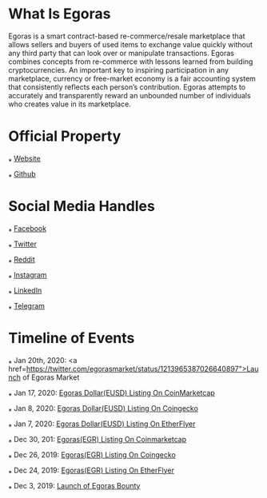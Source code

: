 # What Is Egoras

Egoras is a smart contract-based re-commerce/resale marketplace that allows sellers and buyers of used items to exchange value quickly without any third party that can look over or manipulate transactions. Egoras combines concepts from re-commerce with lessons learned from building cryptocurrencies. An important key to inspiring participation in any marketplace, currency or free-market economy is a fair accounting system that consistently reflects each person’s contribution. Egoras attempts to accurately and transparently reward an unbounded number of individuals who creates value in its marketplace.

# Official Property
&#8270; <a href="https://www.egoras.com">Website</a>

&#8270; <a href="https://github.com/EgorasMarket/">Github</a>

# Social Media Handles
&#8270; <a href="https://facebook.com/egorasmarket">Facebook</a>

&#8270; <a href="https://twitter.com/egorasmarket">Twitter</a>

&#8270; <a href="https://reddit.com/r/egoras">Reddit</a>

&#8270; <a href="https://instagram.com/egorasofficial">Instagram</a>

&#8270; <a href="https://www.linkedin.com/company/egorasmarket/">LinkedIn</a>

&#8270; <a href="https://t.me/egorasmarket">Telegram</a>

# Timeline of Events

&#8270; Jan 20th, 2020: <a href=https://twitter.com/egorasmarket/status/1213965387026640897">Launch of Egoras Market</a>
  
&#8270; Jan 17, 2020: <a href="https://twitter.com/CoinMarketCap/status/1217979656042958849">Egoras Dollar(EUSD) Listing On CoinMarketcap</a>
 
&#8270; Jan 8, 2020: <a href="https://twitter.com/egorasmarket/status/1214777964673601537">Egoras Dollar(EUSD) Listing On Coingecko</a>
  
&#8270; Jan 7, 2020: <a href="https://twitter.com/etherflyercom/status/1214441605484036096">Egoras Dollar(EUSD) Listing On EtherFlyer</a>

&#8270; Dec 30, 201: <a href="https://twitter.com/egorasmarket/status/1211476174024646657">Egoras(EGR) Listing On Coinmarketcap</a>

&#8270; Dec 26, 2019: <a href="https://twitter.com/egorasmarket/status/1210245807510831104">Egoras(EGR) Listing On Coingecko</a>

&#8270; Dec 24, 2019: <a href="https://twitter.com/etherflyercom/status/1209346522741006337">Egoras(EGR) Listing On EtherFlyer</a>

&#8270; Dec 3, 2019: <a href="https://twitter.com/egorasmarket/status/1201669028105850881">Launch of Egoras Bounty</a>

